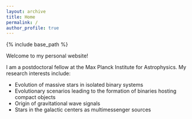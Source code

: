```yaml
---
layout: archive
title: Home
permalink: /
author_profile: true
---
```


{% include base_path %}


Welcome to my personal website!

I am a postdoctoral fellow at the Max Planck Institute for Astrophysics. My research interests include:

- Evolution of massive stars in isolated binary systems
- Evolutionary scenarios leading to the formation of binaries hosting compact objects
- Origin of gravitational wave signals 
- Stars in the galactic centers as multimessenger sources

